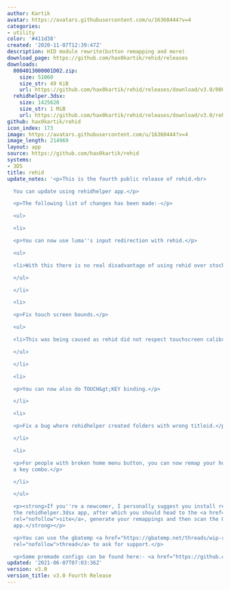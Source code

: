 ```yaml
---
author: Kartik
avatar: https://avatars.githubusercontent.com/u/16360444?v=4
categories:
- utility
color: '#411d38'
created: '2020-11-07T12:39:47Z'
description: HID module rewrite(button remapping and more)
download_page: https://github.com/hax0kartik/rehid/releases
downloads:
  0004013000001D02.zip:
    size: 51060
    size_str: 49 KiB
    url: https://github.com/hax0kartik/rehid/releases/download/v3.0/0004013000001D02.zip
  rehidhelper.3dsx:
    size: 1425620
    size_str: 1 MiB
    url: https://github.com/hax0kartik/rehid/releases/download/v3.0/rehidhelper.3dsx
github: hax0kartik/rehid
icon_index: 173
image: https://avatars.githubusercontent.com/u/16360444?v=4
image_length: 214969
layout: app
source: https://github.com/hax0kartik/rehid
systems:
- 3DS
title: rehid
update_notes: '<p>This is the fourth public release of rehid.<br>

  You can update using rehidhelper app.</p>

  <p>The following list of changes has been made:-</p>

  <ul>

  <li>

  <p>You can now use luma''s input redirection with rehid.</p>

  <ul>

  <li>With this there is no real disadvantage of using rehid over stock hid!</li>

  </ul>

  </li>

  <li>

  <p>Fix touch screen bounds.</p>

  <ul>

  <li>This was being caused as rehid did not respect touchscreen calibration.</li>

  </ul>

  </li>

  <li>

  <p>You can now also do TOUCH&gt;KEY binding.</p>

  </li>

  <li>

  <p>Fix a bug where rehidhelper created folders with wrong titleid.</p>

  </li>

  <li>

  <p>For people with broken home menu button, you can now remap your home button to
  a key combo.</p>

  </li>

  </ul>

  <p><strong>If you''re a newcomer, I personally suggest you install rehid through
  the rehidhelper.3dsx app, after which you should head to the <a href="https://mikahjc.github.io/3dsRemapBuilder/config"
  rel="nofollow">site</a>, generate your remappings and then scan the QR with the
  app.</strong></p>

  <p>You can use the gbatemp <a href="https://gbatemp.net/threads/wip-rehid-hid-module-rewrite-for-easy-button-remapping-and-more.585387/"
  rel="nofollow">thread</a> to ask for support.</p>

  <p>Some premade configs can be found here:- <a href="https://github.com/Nanashi13/Rehid-configs-files-3DS">https://github.com/Nanashi13/Rehid-configs-files-3DS</a></p>'
updated: '2021-06-07T07:03:36Z'
version: v3.0
version_title: v3.0 Fourth Release
---
```

